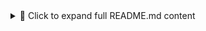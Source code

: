 

<details>
<summary>📄 Click to expand full README.md content</summary># 📊 Dynamic AG Grid Component (React + TypeScript + Tailwind)

A powerful, reusable, and fully dynamic data grid component built using [AG Grid](https://www.ag-grid.com/), [React](https://reactjs.org/), [TypeScript](https://www.typescriptlang.org/), and [TailwindCSS](https://tailwindcss.com/).

Supports dynamic datasets, smart auto-height, tooltips, CSV export, column layout persistence, and responsive styling.

---

## 🚀 Features

- ✅ Dynamic column detection (based on dataset keys)
- ✅ Auto height and text wrapping for long content
- ✅ Tooltips on hover using a custom tooltip component
- ✅ Sorting, filtering, column visibility toggling
- ✅ Column pinning and layout persistence via `localStorage`
- ✅ CSV export
- ✅ TailwindCSS-based layout and styling
- ✅ Layout reset button
- ✅ Plug-and-play for any JSON data source

---

## 📦 Installation

```bash
npm install ag-grid-community ag-grid-react
npm install tailwindcss postcss autoprefixer

Ensure Tailwind is configured in your project. If not, run:

npx tailwindcss init -p

Then add Tailwind to your CSS:

/* ./src/index.css */
@tailwind base;
@tailwind components;
@tailwind utilities;


---

🧱 Usage

1. Import the component

import DynamicAgGrid from './components/DynamicAgGrid';

2. Use with any JSON dataset

const data = [
  { name: 'Apple', category: 'Fruit', description: 'A juicy red fruit', price: 1.2 },
  { name: 'Banana', category: 'Fruit', description: 'Long yellow fruit', price: 0.5 },
  {
    name: 'Watermelon',
    category: 'Fruit',
    description: 'Very large green fruit '.repeat(30),
    price: 3.5,
  },
];

<DynamicAgGrid data={data} storageKey="fruit-grid-layout" />;

> ℹ️ storageKey is optional — it's used to persist column layout (visibility, order, pinning, etc.)




---

🧪 Component Props

Prop	Type	Required	Description

data	Record<string, any>[]	✅	The dataset to display
storageKey	string	❌	Key used for saving layout state



---

🖼️ Preview




---

📤 Features in Action

Long text fields auto-wrap:

description: 'This is a really long description...'.repeat(20)

Layout persistence:

Reorder or hide columns

Hit Save Layout

Refresh page — changes remain!

Use Reset Layout to restore default


CSV Export:

Click Export CSV

Downloads visible data as .csv file




---

🧰 Developer Notes

Built with:

React 18+

TypeScript 5+

AG Grid Community

TailwindCSS


Component file: DynamicAgGrid.tsx



---

📁 Project Structure

src/
├── components/
│   └── DynamicAgGrid.tsx
├── App.tsx
├── index.tsx
└── tailwind.config.js


---

📜 License

MIT — Feel free to use and customize!


---

🤝 Contributions

If you find a bug or have a feature request, feel free to open an issue or submit a PR.


---

✨ Author

You — powered by AG Grid + React + ChatGPT 😄

</details>

3. Save it as `README.md` in your project root.

---

Let me know if you'd like:
- A PDF version of this README
- Deployment steps (e.g. for GitHub Pages, Vercel, etc.)
- To auto-generate this from a CLI script

